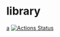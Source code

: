 # library
[a](https://firiexp.github.io/library/)
[![Actions Status](https://github.com/firiexp/library/workflows/verify/badge.svg)](https://github.com/firiexp/library/actions)
